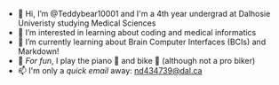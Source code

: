 - 👋 Hi, I’m @Teddybear10001 and I'm a 4th year undergrad at Dalhosie Univeristy studying Medical Sciences
- 👀 I’m interested in learning about coding and medical informatics
- 🌱 I’m currently learning about Brain Computer Interfaces (BCIs) and Markdown!
- 💟 *For fun*, I play the piano 🎹 and bike 🚴 (although not a pro biker) 
- 📫 I'm only a *quick email* away: nd434739@dal.ca
  
  


